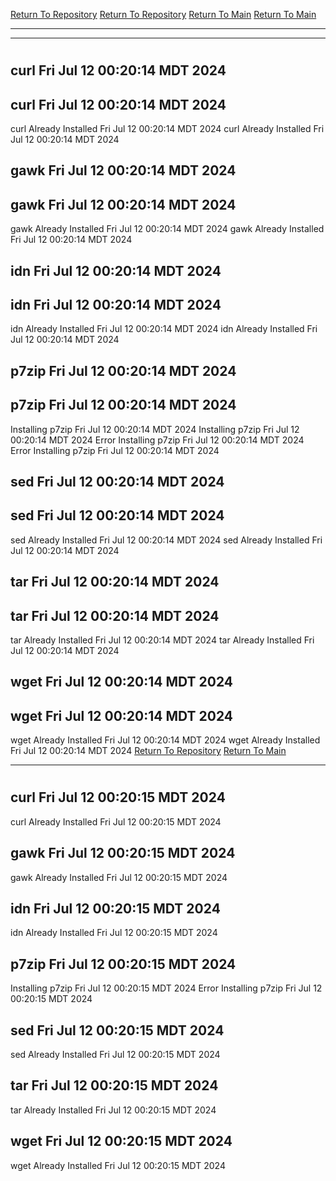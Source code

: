 [Return To Repository](https://github.com/DigitalWarrior/piholeparser/)
[Return To Repository](https://github.com/DigitalWarrior/piholeparser/)
[Return To Main](https://github.com/DigitalWarrior/piholeparser/blob/master/RecentRunLogs/Mainlog.md)
[Return To Main](https://github.com/DigitalWarrior/piholeparser/blob/master/RecentRunLogs/Mainlog.md)
____________________________________
____________________________________
# 
# 
## curl Fri Jul 12 00:20:14 MDT 2024
## curl Fri Jul 12 00:20:14 MDT 2024
curl Already Installed Fri Jul 12 00:20:14 MDT 2024
curl Already Installed Fri Jul 12 00:20:14 MDT 2024
## gawk Fri Jul 12 00:20:14 MDT 2024
## gawk Fri Jul 12 00:20:14 MDT 2024
gawk Already Installed Fri Jul 12 00:20:14 MDT 2024
gawk Already Installed Fri Jul 12 00:20:14 MDT 2024
## idn Fri Jul 12 00:20:14 MDT 2024
## idn Fri Jul 12 00:20:14 MDT 2024
idn Already Installed Fri Jul 12 00:20:14 MDT 2024
idn Already Installed Fri Jul 12 00:20:14 MDT 2024
## p7zip Fri Jul 12 00:20:14 MDT 2024
## p7zip Fri Jul 12 00:20:14 MDT 2024
Installing p7zip Fri Jul 12 00:20:14 MDT 2024
Installing p7zip Fri Jul 12 00:20:14 MDT 2024
Error Installing p7zip Fri Jul 12 00:20:14 MDT 2024
Error Installing p7zip Fri Jul 12 00:20:14 MDT 2024
## sed Fri Jul 12 00:20:14 MDT 2024
## sed Fri Jul 12 00:20:14 MDT 2024
sed Already Installed Fri Jul 12 00:20:14 MDT 2024
sed Already Installed Fri Jul 12 00:20:14 MDT 2024
## tar Fri Jul 12 00:20:14 MDT 2024
## tar Fri Jul 12 00:20:14 MDT 2024
tar Already Installed Fri Jul 12 00:20:14 MDT 2024
tar Already Installed Fri Jul 12 00:20:14 MDT 2024
## wget Fri Jul 12 00:20:14 MDT 2024
## wget Fri Jul 12 00:20:14 MDT 2024
wget Already Installed Fri Jul 12 00:20:14 MDT 2024
wget Already Installed Fri Jul 12 00:20:14 MDT 2024
[Return To Repository](https://github.com/DigitalWarrior/piholeparser/)
[Return To Main](https://github.com/DigitalWarrior/piholeparser/blob/master/RecentRunLogs/Mainlog.md)
____________________________________
# 
## curl Fri Jul 12 00:20:15 MDT 2024
curl Already Installed Fri Jul 12 00:20:15 MDT 2024
## gawk Fri Jul 12 00:20:15 MDT 2024
gawk Already Installed Fri Jul 12 00:20:15 MDT 2024
## idn Fri Jul 12 00:20:15 MDT 2024
idn Already Installed Fri Jul 12 00:20:15 MDT 2024
## p7zip Fri Jul 12 00:20:15 MDT 2024
Installing p7zip Fri Jul 12 00:20:15 MDT 2024
Error Installing p7zip Fri Jul 12 00:20:15 MDT 2024
## sed Fri Jul 12 00:20:15 MDT 2024
sed Already Installed Fri Jul 12 00:20:15 MDT 2024
## tar Fri Jul 12 00:20:15 MDT 2024
tar Already Installed Fri Jul 12 00:20:15 MDT 2024
## wget Fri Jul 12 00:20:15 MDT 2024
wget Already Installed Fri Jul 12 00:20:15 MDT 2024
